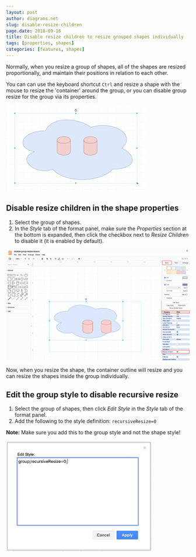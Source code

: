 ```yaml
---
layout: post
author: diagrams.net
slug: disable-resize-children
page.date: 2018-09-16
title: Disable resize children to resize grouped shapes individually
tags: [properties, shapes]
categories: [features, shapes]
---
```


Normally, when you resize a group of shapes, all of the shapes are resized proportionally, and maintain their positions in relation to each other.

You can can use the keyboard shortcut ``Ctrl`` and resize a shape with the mouse to resize the 'container' around the group, or you can disable group resize for the group via its properties.

<img src="/assets/img/blog/properties-disable-resize-children.gif" alt="Group resize with and without the style property Resize Children enabled">

## Disable resize children in the shape properties

1. Select the group of shapes.
2. In the _Style_ tab of the format panel, make sure the _Properties_ section at the bottom is expanded, then click the checkbox next to _Resize Children_ to disable it (it is enabled by default).

<img src="/assets/img/blog/properties-disable-resize-children.png" style="max-width:100%;height:auto;" alt="Disable Resize Children in the shape properties to resize grouped shapes individually">

Now, when you resize the shape, the container outline will resize and you can resize the shapes inside the group individually.

## Edit the group style to disable recursive resize

1. Select the group of shapes, then click _Edit Style_ in the _Style_ tab of the format panel.
2. Add the following to the style definition: ``recursiveResize=0``

**Note:** Make sure you add this to the group style and not the shape style!

<img src="/assets/img/blog/edit-style-disable-recursive-resize.png" style="width=100%;max-width:400px;height:auto;" alt="Edit the group style manually to turn off recursive resize">
